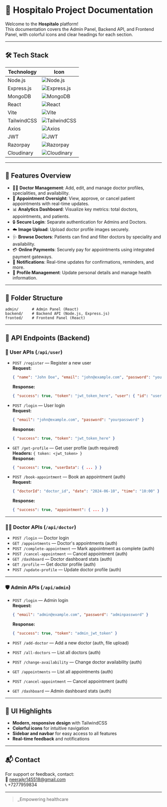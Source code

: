 # 🏥 Hospitalo Project Documentation

Welcome to the **Hospitalo** platform!  
This documentation covers the Admin Panel, Backend API, and Frontend Panel, with colorful icons and clear headings for each section.

---

## 🛠️ Tech Stack

| Technology   | Icon                                                                 |
|--------------|----------------------------------------------------------------------|
| Node.js      | ![Node.js](https://img.shields.io/badge/Node.js-339933?logo=node.js&logoColor=white&style=for-the-badge) |
| Express.js   | ![Express.js](https://img.shields.io/badge/Express.js-000000?logo=express&logoColor=white&style=for-the-badge) |
| MongoDB      | ![MongoDB](https://img.shields.io/badge/MongoDB-47A248?logo=mongodb&logoColor=white&style=for-the-badge) |
| React        | ![React](https://img.shields.io/badge/React-20232A?logo=react&logoColor=61DAFB&style=for-the-badge) |
| Vite         | ![Vite](https://img.shields.io/badge/Vite-646CFF?logo=vite&logoColor=FFD62E&style=for-the-badge) |
| TailwindCSS  | ![TailwindCSS](https://img.shields.io/badge/TailwindCSS-06B6D4?logo=tailwindcss&logoColor=white&style=for-the-badge) |
| Axios        | ![Axios](https://img.shields.io/badge/Axios-5A29E4?logo=axios&logoColor=white&style=for-the-badge) |
| JWT          | ![JWT](https://img.shields.io/badge/JWT-000000?logo=jsonwebtokens&logoColor=white&style=for-the-badge) |
| Razorpay     | ![Razorpay](https://img.shields.io/badge/Razorpay-02042B?logo=razorpay&logoColor=white&style=for-the-badge) |
| Cloudinary   | ![Cloudinary](https://img.shields.io/badge/Cloudinary-3448C5?logo=cloudinary&logoColor=white&style=for-the-badge) |

---

## 🚀 Features Overview

- 👨‍⚕️ **Doctor Management**: Add, edit, and manage doctor profiles, specialities, and availability.
- 📅 **Appointment Oversight**: View, approve, or cancel patient appointments with real-time updates.
- 📊 **Analytics Dashboard**: Visualize key metrics: total doctors, appointments, and patients.
- 🔒 **Secure Login**: Separate authentication for Admins and Doctors.
- ☁️ **Image Upload**: Upload doctor profile images securely.
- 🩺 **Browse Doctors**: Patients can find and filter doctors by speciality and availability.
- 💳 **Online Payments**: Securely pay for appointments using integrated payment gateways.
- 🔔 **Notifications**: Real-time updates for confirmations, reminders, and more.
- 👤 **Profile Management**: Update personal details and manage health information.

---

## 📁 Folder Structure

```
admin/      # Admin Panel (React)
backend/    # Backend API (Node.js, Express.js)
fronted/    # Frontend Panel (React)
```

---

## 📡 API Endpoints (Backend)

### 👤 User APIs (`/api/user`)
- `POST /register` — Register a new user  
  **Request:**  
  ```json
  { "name": "John Doe", "email": "john@example.com", "password": "yourpassword" }
  ```
  **Response:**  
  ```json
  { "success": true, "token": "jwt_token_here", "user": { "id": "user_id", "name": "John Doe", "email": "john@example.com" } }
  ```

- `POST /login` — User login  
  **Request:**  
  ```json
  { "email": "john@example.com", "password": "yourpassword" }
  ```
  **Response:**  
  ```json
  { "success": true, "token": "jwt_token_here" }
  ```

- `GET /get-profile` — Get user profile (auth required)  
  **Headers:** `{ token: <jwt_token> }`  
  **Response:**  
  ```json
  { "success": true, "userData": { ... } }
  ```

- `POST /book-appointment` — Book an appointment (auth)  
  **Request:**  
  ```json
  { "doctorId": "doctor_id", "date": "2024-06-10", "time": "10:00" }
  ```
  **Response:**  
  ```json
  { "success": true, "appointment": { ... } }
  ```

---

### 👨‍⚕️ Doctor APIs (`/api/doctor`)
- `POST /login` — Doctor login  
- `GET /appointments` — Doctor's appointments (auth)
- `POST /complete-appointment` — Mark appointment as complete (auth)
- `POST /cancel-appointment` — Cancel appointment (auth)
- `GET /dashboard` — Doctor dashboard stats (auth)
- `GET /profile` — Get doctor profile (auth)
- `POST /update-profile` — Update doctor profile (auth)

---

### 🛡️ Admin APIs (`/api/admin`)
- `POST /login` — Admin login  
  **Request:**  
  ```json
  { "email": "admin@example.com", "password": "adminpassword" }
  ```
  **Response:**  
  ```json
  { "success": true, "token": "admin_jwt_token" }
  ```

- `POST /add-doctor` — Add a new doctor (auth, file upload)
- `POST /all-doctors` — List all doctors (auth)
- `POST /change-availability` — Change doctor availability (auth)
- `GET /appointments` — List all appointments (auth)
- `POST /cancel-appointment` — Cancel appointment (auth)
- `GET /dashboard` — Admin dashboard stats (auth)

---

## 🎨 UI Highlights

- **Modern, responsive design** with TailwindCSS
- **Colorful icons** for intuitive navigation
- **Sidebar and navbar** for easy access to all features
- **Real-time feedback** and notifications

---

## 📬 Contact

For support or feedback, contact:  
📧 neerajkr145518@gmail.com  
📞 +7277959834

---

> _Empowering healthcare